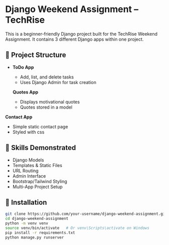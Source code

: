 # Django Weekend Assignment – TechRise

This is a beginner-friendly Django project built for the TechRise Weekend Assignment. It contains 3 different Django apps within one project.

## 🚀 Project Structure

- **ToDo App**
  - Add, list, and delete tasks
  - Uses Django Admin for task creation
 

  **Quotes App**
  - Displays motivational quotes
  - Quotes stored in a model


 **Contact App**
  - Simple static contact page
  - Styled with css

## 🧠 Skills Demonstrated

- Django Models
- Templates & Static Files
- URL Routing
- Admin Interface
- Bootstrap/Tailwind Styling
- Multi-App Project Setup

## 🔧 Installation

```bash
git clone https://github.com/your-username/django-weekend-assignment.git
cd django-weekend-assignment
python -m venv venv
source venv/bin/activate   # Or venv\Scripts\activate on Windows
pip install -r requirements.txt
python manage.py runserver
